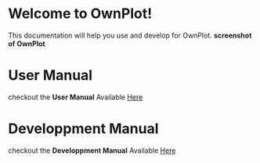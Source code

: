 # Welcome to OwnPlot!
This documentation will help you use and develop for OwnPlot.
**screenshot of OwnPlot**

# User Manual
checkout the **User Manual** Available [Here](user-manual/home.md)

# Developpment Manual
checkout the **Developpment Manual** Available [Here](dev-manual/home.md)

